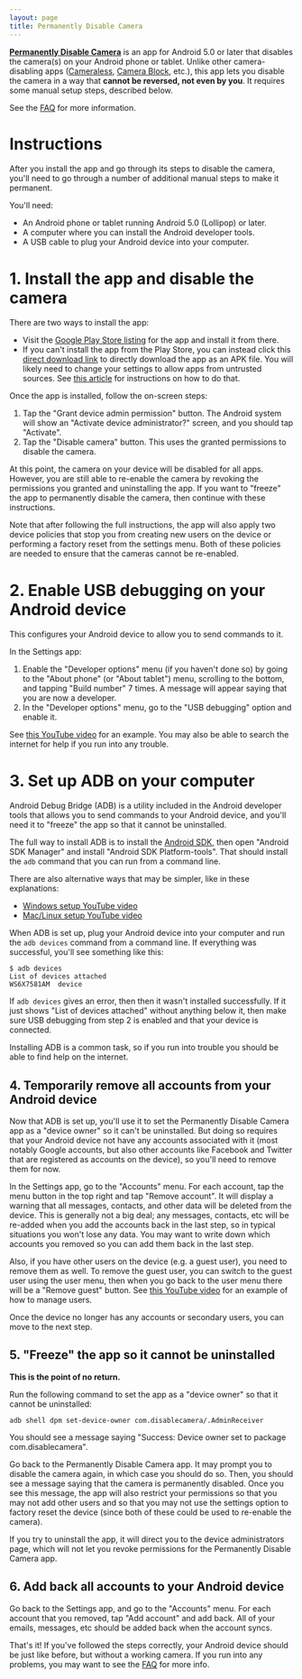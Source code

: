 ```yaml
---
layout: page
title: Permanently Disable Camera
---
```


**[Permanently Disable Camera](https://play.google.com/store/apps/details?id=com.disablecamera)**
is an app for Android 5.0 or later that disables the camera(s) on your Android
phone or tablet. Unlike other camera-disabling apps
([Cameraless](https://play.google.com/store/apps/details?id=com.manyera.simplecameradisable),
 [Camera Block](https://play.google.com/store/apps/details?id=com.bettertomorrowapps.camerablockfree),
 etc.), this app lets you disable the camera in a way that **cannot be reversed,
not even by you**. It requires some manual setup steps, described below.

See the [FAQ](/faq) for more information.

# Instructions

After you install the app and go through its steps to disable the camera, you'll
need to go through a number of additional manual steps to make it permanent.

You'll need:

* An Android phone or tablet running Android 5.0 (Lollipop) or later.
* A computer where you can install the Android developer tools.
* A USB cable to plug your Android device into your computer.

# 1. Install the app and disable the camera

There are two ways to install the app:

* Visit the [Google Play Store listing](https://play.google.com/store/apps/details?id=com.disablecamera)
  for the app and install it from there.
* If you can't install the app from the Play Store, you can instead click this
  [direct download link](/downloads/permanently-disable-camera-1.2.apk) to
  directly download the app as an APK file. You will likely need to change your
  settings to allow apps from untrusted sources. See
  [this article](https://www.howtogeek.com/313433/how-to-sideload-apps-on-android/)
  for instructions on how to do that.

Once the app is installed, follow the on-screen steps:

1. Tap the "Grant device admin permission" button. The Android system will show
   an "Activate device administrator?" screen, and you should tap "Activate".
2. Tap the "Disable camera" button. This uses the granted permissions to disable
   the camera.

At this point, the camera on your device will be disabled for all apps. However,
you are still able to re-enable the camera by revoking the permissions you
granted and uninstalling the app. If you want to "freeze" the app to permanently
disable the camera, then continue with these instructions.

Note that after following the full instructions, the app will also apply two
device policies that stop you from creating new users on the device or
performing a factory reset from the settings menu. Both of these policies are
needed to ensure that the cameras cannot be re-enabled.

# 2. Enable USB debugging on your Android device

This configures your Android device to allow you to send commands to it.

In the Settings app:

1. Enable the "Developer options" menu (if you haven't done so) by going to the
   "About phone" (or "About tablet") menu, scrolling to the bottom, and tapping
   "Build number" 7 times. A message will appear saying that you are now a
   developer.
2. In the "Developer options" menu, go to the "USB debugging" option and enable
   it.

See [this YouTube video](https://www.youtube.com/watch?v=pfE6m0iSLbk) for an
example. You may also be able to search the internet for help if you run into
any trouble.

# 3. Set up ADB on your computer

Android Debug Bridge (ADB) is a utility included in the Android developer tools
that allows you to send commands to your Android device, and you'll need it to
"freeze" the app so that it cannot be uninstalled.

The full way to install ADB is to install the
[Android SDK](http://developer.android.com/sdk), then open "Android SDK Manager"
and install "Android SDK Platform-tools". That should install the `adb` command
that you can run from a command line.

There are also alternative ways that may be simpler, like in these explanations:

* [Windows setup YouTube video](https://www.youtube.com/watch?v=0ccUcPR2Mko)
* [Mac/Linux setup YouTube video](https://www.youtube.com/watch?v=5J-UKA87s_o)

When ADB is set up, plug your Android device into your computer and run the
`adb devices` command from a command line. If everything was successful, you'll
see something like this:

~~~
$ adb devices
List of devices attached
WS6X7581AM	device
~~~

If `adb devices` gives an error, then then it wasn't installed successfully. If
it just shows "List of devices attached" without anything below it, then make
sure USB debugging from step 2 is enabled and that your device is connected.

Installing ADB is a common task, so if you run into trouble you should be able
to find help on the internet.

## 4. Temporarily remove all accounts from your Android device

Now that ADB is set up, you'll use it to set the Permanently Disable Camera app
as a "device owner" so it can't be uninstalled. But doing so requires that your
Android device not have any accounts associated with it (most notably Google
accounts, but also other accounts like Facebook and Twitter that are registered
as accounts on the device), so you'll need to remove them for now.

In the Settings app, go to the "Accounts" menu. For each account, tap the menu
button in the top right and tap "Remove account". It will display a warning that
all messages, contacts, and other data will be deleted from the device. This is
generally not a big deal; any messages, contacts, etc will be re-added when you
add the accounts back in the last step, so in typical situations you won't lose
any data. You may want to write down which accounts you removed so you can add
them back in the last step.

Also, if you have other users on the device (e.g. a guest user), you need to
remove them as well. To remove the guest user, you can switch to the guest user
using the user menu, then when you go back to the user menu there will be a
"Remove guest" button. See
[this YouTube video](https://www.youtube.com/watch?v=gukHgDrq7ZA) for an example
of how to manage users.

Once the device no longer has any accounts or secondary users, you can move to
the next step.

## 5. "Freeze" the app so it cannot be uninstalled

**This is the point of no return.**

Run the following command to set the app as a "device owner" so that it cannot
be uninstalled:

~~~
adb shell dpm set-device-owner com.disablecamera/.AdminReceiver
~~~

You should see a message saying "Success: Device owner set to package
com.disablecamera".

Go back to the Permanently Disable Camera app. It may prompt you to disable the
camera again, in which case you should do so. Then, you should see a message
saying that the camera is permanently disabled. Once you see this message, the
app will also restrict your permissions so that you may not add other users and
so that you may not use the settings option to factory reset the device (since
both of these could be used to re-enable the camera).

If you try to uninstall the app, it will direct you to the device administrators
page, which will not let you revoke permissions for the Permanently Disable
Camera app.

## 6. Add back all accounts to your Android device

Go back to the Settings app, and go to the "Accounts" menu. For each account
that you removed, tap "Add account" and add back. All of your emails, messages,
etc should be added back when the account syncs.

That's it! If you've followed the steps correctly, your Android device should be
just like before, but without a working camera. If you run into any problems,
you may want to see the [FAQ](/faq) for more info.